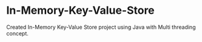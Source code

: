 # In-Memory-Key-Value-Store
Created In-Memory Key-Value Store project using Java with Multi threading concept.
